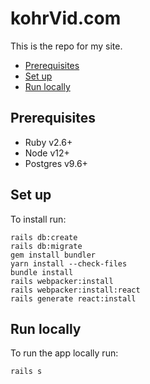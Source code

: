 # kohrVid.com

This is the repo for my site.

<!-- vim-markdown-toc GFM -->

* [Prerequisites](#prerequisites)
* [Set up](#set-up)
* [Run locally](#run-locally)

<!-- vim-markdown-toc -->

## Prerequisites

* Ruby v2.6+
* Node v12+
* Postgres v9.6+


## Set up

To install run:

    rails db:create
    rails db:migrate
    gem install bundler
    yarn install --check-files
    bundle install
    rails webpacker:install
    rails webpacker:install:react
    rails generate react:install


## Run locally

To run the app locally run:

    rails s
